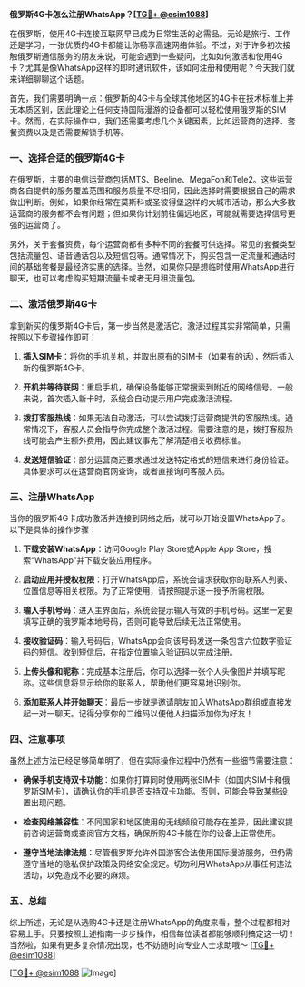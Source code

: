 **俄罗斯4G卡怎么注册WhatsApp？[[TG💪+ @esim1088](https://t.me/s/esim1088)]**

在俄罗斯，使用4G卡连接互联网早已成为日常生活的必需品。无论是旅行、工作还是学习，一张优质的4G卡都能让你畅享高速网络体验。不过，对于许多初次接触俄罗斯通信服务的朋友来说，可能会遇到一些疑问，比如如何激活和使用4G卡？尤其是像WhatsApp这样的即时通讯软件，该如何注册和使用呢？今天我们就来详细聊聊这个话题。

首先，我们需要明确一点：俄罗斯的4G卡与全球其他地区的4G卡在技术标准上并无本质区别，因此理论上任何支持国际漫游的设备都可以轻松使用俄罗斯的SIM卡。然而，在实际操作中，我们还需要考虑几个关键因素，比如运营商的选择、套餐资费以及是否需要解锁手机等。

### **一、选择合适的俄罗斯4G卡**

在俄罗斯，主要的电信运营商包括MTS、Beeline、MegaFon和Tele2。这些运营商各自提供的服务覆盖范围和服务质量不尽相同，因此选择时需要根据自己的需求做出判断。例如，如果你经常在莫斯科或圣彼得堡这样的大城市活动，那么大多数运营商的服务都不会有问题；但如果你计划前往偏远地区，可能就需要选择信号更强的运营商了。

另外，关于套餐资费，每个运营商都有多种不同的套餐可供选择。常见的套餐类型包括流量包、语音通话包以及短信包等。通常情况下，购买包含一定流量和通话时间的基础套餐是最经济实惠的选择。当然，如果你只是想临时使用WhatsApp进行聊天，也可以考虑购买短期流量卡或者无月租流量包。

### **二、激活俄罗斯4G卡**

拿到新买的俄罗斯4G卡后，第一步当然是激活它。激活过程其实非常简单，只需按照以下步骤操作即可：

1. **插入SIM卡**：将你的手机关机，并取出原有的SIM卡（如果有的话），然后插入新的俄罗斯4G卡。
   
2. **开机并等待联网**：重启手机，确保设备能够正常搜索到附近的网络信号。一般来说，首次插入新卡时，系统会自动提示用户完成激活流程。

3. **拨打客服热线**：如果无法自动激活，可以尝试拨打运营商提供的客服热线。通常情况下，客服人员会指导你完成整个激活过程。需要注意的是，拨打客服热线可能会产生额外费用，因此建议事先了解清楚相关收费标准。

4. **发送短信验证**：部分运营商还要求通过发送特定格式的短信来进行身份验证。具体要求可以在运营商官网查询，或者直接询问客服人员。

### **三、注册WhatsApp**

当你的俄罗斯4G卡成功激活并连接到网络之后，就可以开始设置WhatsApp了。以下是具体的操作步骤：

1. **下载安装WhatsApp**：访问Google Play Store或Apple App Store，搜索“WhatsApp”并下载安装应用程序。

2. **启动应用并授权权限**：打开WhatsApp后，系统会请求获取你的联系人列表、位置信息等相关权限。为了正常使用，请按照提示逐一授予所需权限。

3. **输入手机号码**：进入主界面后，系统会提示输入有效的手机号码。这里一定要填写正确的俄罗斯本地号码，否则可能导致后续无法正常使用。

4. **接收验证码**：输入号码后，WhatsApp会向该号码发送一条包含六位数字验证码的短信。收到短信后，在指定位置输入验证码以完成注册。

5. **上传头像和昵称**：完成基本注册后，你可以选择一张个人头像图片并填写昵称。这些信息将显示给你的联系人，帮助他们更容易地识别你。

6. **添加联系人并开始聊天**：最后一步就是邀请朋友加入WhatsApp群组或直接发起一对一聊天。记得分享你的二维码以便他人扫描添加你为好友！

### **四、注意事项**

虽然上述方法已经足够简单明了，但在实际操作过程中仍然有一些细节需要注意：

- **确保手机支持双卡功能**：如果你打算同时使用两张SIM卡（如国内SIM卡和俄罗斯SIM卡），请确认你的手机是否支持双卡功能。否则，可能会导致某些设置出现问题。

- **检查网络兼容性**：不同国家和地区使用的无线频段可能存在差异，因此建议提前咨询运营商或查阅官方文档，确保所购4G卡能在你的设备上正常使用。

- **遵守当地法律法规**：尽管俄罗斯允许外国游客合法使用国际漫游服务，但仍需遵守当地的隐私保护政策及网络安全规定。切勿利用WhatsApp从事任何违法活动，以免造成不必要的麻烦。

### **五、总结**

综上所述，无论是从选购4G卡还是注册WhatsApp的角度来看，整个过程都相对容易上手。只要按照上述指南一步步操作，相信每位读者都能够顺利搞定这一切！当然啦，如果有更多复杂情况出现，也不妨随时向专业人士求助哦～ [[TG💪+ @esim1088](https://t.me/s/esim1088)]

[[TG💪+ @esim1088](https://t.me/s/esim1088) ![Image](https://i.postimg.cc/4NQfJmqS/Snipaste-2025-05-13-00-14-12.png)]